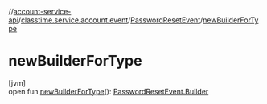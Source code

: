 //[account-service-api](../../../index.md)/[classtime.service.account.event](../index.md)/[PasswordResetEvent](index.md)/[newBuilderForType](new-builder-for-type.md)

# newBuilderForType

[jvm]\
open fun [newBuilderForType](new-builder-for-type.md)(): [PasswordResetEvent.Builder](-builder/index.md)

